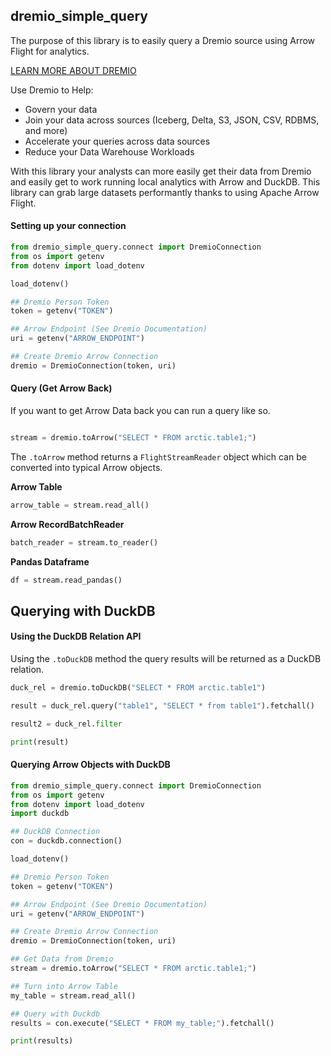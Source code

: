 ## dremio_simple_query

The purpose of this library is to easily query a Dremio source using Arrow Flight for analytics.

[LEARN MORE ABOUT DREMIO](https://www.dremio.com)

Use Dremio to Help:
- Govern your data
- Join your data across sources (Iceberg, Delta, S3, JSON, CSV, RDBMS, and more)
- Accelerate your queries across data sources
- Reduce your Data Warehouse Workloads

With this library your analysts can more easily get their data from Dremio and easily get to work running local analytics with Arrow and DuckDB. This library can grab large datasets performantly thanks to using Apache Arrow Flight.

#### Setting up your connection

```py
from dremio_simple_query.connect import DremioConnection
from os import getenv
from dotenv import load_dotenv

load_dotenv()

## Dremio Person Token
token = getenv("TOKEN")

## Arrow Endpoint (See Dremio Documentation)
uri = getenv("ARROW_ENDPOINT")

## Create Dremio Arrow Connection
dremio = DremioConnection(token, uri)
```

#### Query (Get Arrow Back)

If you want to get Arrow Data back you can run a query like so.

```py

stream = dremio.toArrow("SELECT * FROM arctic.table1;")
```

The `.toArrow` method returns a `FlightStreamReader` object which can be converted into typical Arrow objects.

**Arrow Table**
```py
arrow_table = stream.read_all()
```

**Arrow RecordBatchReader**
```py
batch_reader = stream.to_reader()
```

**Pandas Dataframe**
```py
df = stream.read_pandas()
```

## Querying with DuckDB

#### Using the DuckDB Relation API

Using the `.toDuckDB` method the query results will be returned as a DuckDB relation.

```py
duck_rel = dremio.toDuckDB("SELECT * FROM arctic.table1")

result = duck_rel.query("table1", "SELECT * from table1").fetchall()

result2 = duck_rel.filter

print(result)
```

#### Querying Arrow Objects with DuckDB

```py
from dremio_simple_query.connect import DremioConnection
from os import getenv
from dotenv import load_dotenv
import duckdb

## DuckDB Connection
con = duckdb.connection()

load_dotenv()

## Dremio Person Token
token = getenv("TOKEN")

## Arrow Endpoint (See Dremio Documentation)
uri = getenv("ARROW_ENDPOINT")

## Create Dremio Arrow Connection
dremio = DremioConnection(token, uri)

## Get Data from Dremio
stream = dremio.toArrow("SELECT * FROM arctic.table1;")

## Turn into Arrow Table
my_table = stream.read_all()

## Query with Duckdb
results = con.execute("SELECT * FROM my_table;").fetchall()

print(results)
```